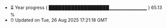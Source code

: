 - ⏳ Year progress { ███████████████████▁▁▁▁▁▁▁▁▁▁▁ } 65.13 %
- ⏰ Updated on Tue, 26 Aug 2025 17:21:18 GMT

